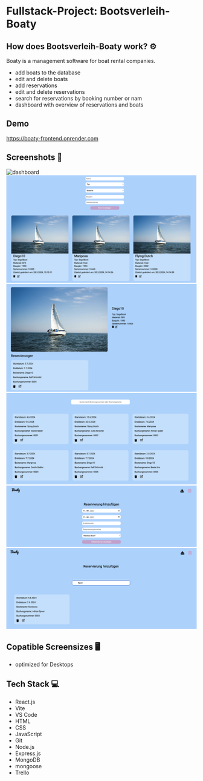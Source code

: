 # Fullstack-Project: Bootsverleih-Boaty

## How does Bootsverleih-Boaty work? ⚙️

Boaty is a management software for boat rental companies.

- add boats to the database
- edit and delete boats
- add reservations
- edit and delete reservations
- search for reservations by booking number or nam
- dashboard with overview of reservations and boats

## Demo

https://boaty-frontend.onrender.com

## Screenshots 📸

![dashboard](./frontend/public/img/dashboard.png)
![all boats and add boat](./frontend/public/img/allBoats.png)
![boat details](./frontend/public/img/boatDetails.png)
![all reservations](./frontend/public/img/allReservations.png)
![add reservation](./frontend/public/img/addReservation.png)
![search reservation by booking name or number](./frontend/public/img/searchReservation.png)

## Copatible Screensizes 🖥️

- optimized for Desktops

## Tech Stack 💻

- React.js
- Vite
- VS Code
- HTML
- CSS
- JavaScript
- Git
- Node.js
- Express.js
- MongoDB
- mongoose
- Trello
